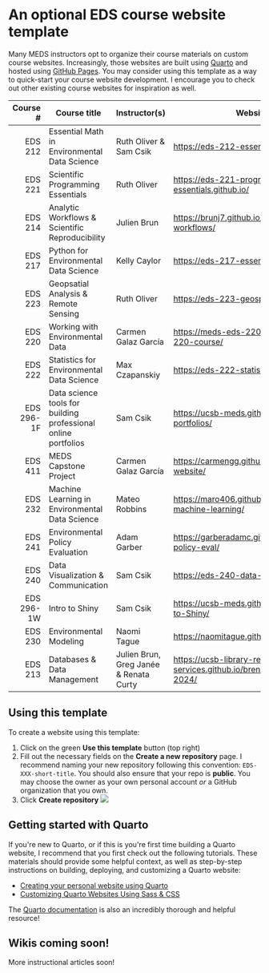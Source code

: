# An optional EDS course website template

Many MEDS instructors opt to organize their course materials on custom course websites. Increasingly, those websites are built using [Quarto](https://quarto.org/) and hosted using [GitHub Pages](https://docs.github.com/en/pages). You may consider using this template as a way to quick-start your course website development. I encourage you to check out other existing course websites for inspiration as well.

|   Course # | Course title                                                   | Instructor(s)                          | Website URL                                            |
|-----------:|----------------------------------------------------------------|----------------------------------------|--------------------------------------------------------|
| EDS 212    | Essential Math in Environmental Data Science                   | Ruth Oliver & Sam Csik                 | https://eds-212-essential-math.github.io/              |
| EDS 221    | Scientific Programming Essentials                              | Ruth Oliver                            | https://eds-221-programming-essentials.github.io/      |
| EDS 214    | Analytic Workflows & Scientific Reproducibility                | Julien Brun                            | https://brunj7.github.io/EDS-214-analytical-workflows/ |
| EDS 217    | Python for Environmental Data Science                          | Kelly Caylor                           | https://eds-217-essential-python.github.io/            |
| EDS 223    | Geopsatial Analysis & Remote Sensing                           | Ruth Oliver                            | https://eds-223-geospatial.github.io/                  |
| EDS 220    | Working with Environmental Data                                | Carmen Galaz García                    | https://meds-eds-220.github.io/MEDS-eds-220-course/    |
| EDS 222    | Statistics for Environmental Data Science                      | Max Czapanskiy                         | https://eds-222-statistics.github.io/                  |
| EDS 296-1F | Data science tools for building professional online portfolios | Sam Csik                               | https://ucsb-meds.github.io/EDS-296-DS-portfolios/     |
| EDS 411    | MEDS Capstone Project                                          | Carmen Galaz García                    | https://carmengg.github.io/eds-411-website/            |
| EDS 232    | Machine Learning in Environmental Data Science                 | Mateo Robbins                          | https://maro406.github.io/eds-232-machine-learning/    |
| EDS 241    | Environmental Policy Evaluation                                | Adam Garber                            | https://garberadamc.github.io/eds241-policy-eval/      |
| EDS 240    | Data Visualization & Communication                             | Sam Csik                               | https://eds-240-data-viz.github.io/                    |
| EDS 296-1W | Intro to Shiny                                                 | Sam Csik                               | https://ucsb-meds.github.io/EDS-296-Intro-to-Shiny/    |
| EDS 230    | Environmental Modeling                                         | Naomi Tague                            | https://naomitague.github.io/ESM232_course/            |
| EDS 213    | Databases & Data Management                                    | Julien Brun, Greg Janée & Renata Curty | https://ucsb-library-research-data-services.github.io/bren-meds213-spring-2024/ |

## Using this template

To create a website using this template:

1. Click on the green **Use this template** button (top right)
2. Fill out the necessary fields on the **Create a new repository** page. I recommend naming your new repository following this convention: `EDS-XXX-short-title`. You should also ensure that your repo is **public**. You may choose the owner as your own personal account *or* a GitHub organization that you own.
3. Click **Create repository**
![](https://github.com/user-attachments/assets/0ab4c633-2cbe-495a-b497-9dacd65efcb7)

## Getting started with Quarto

If you're new to Quarto, or if this is you're first time building a Quarto website, I recommend that you first check out the following tutorials. These materials should provide some helpful context, as well as step-by-step instructions on building, deploying, and customizing a Quarto website:

- [Creating your personal website using Quarto](https://ucsb-meds.github.io/creating-quarto-websites/)
- [Customizing Quarto Websites Using Sass & CSS](https://ucsb-meds.github.io/customizing-quarto-websites/#/title-slide)

The [Quarto documentation](https://quarto.org/) is also an incredibly thorough and helpful resource!

## Wikis coming soon!

More instructional articles soon!
